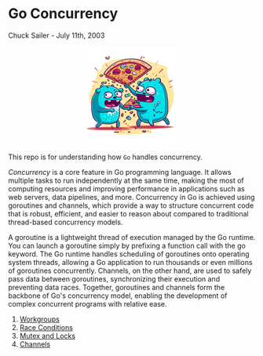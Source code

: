 # Go Concurrency
Chuck Sailer - July 11th, 2003
<div align="center">
<img src="assets/title.png" height="200px" width="200px"/>
</div>

This repo is for understanding how ```Go``` handles concurrency.

*Concurrency* is a core feature in Go programming language. It allows multiple tasks to run independently at the same time, making the most of computing resources and improving performance in applications such as web servers, data pipelines, and more. Concurrency in Go is achieved using goroutines and channels, which provide a way to structure concurrent code that is robust, efficient, and easier to reason about compared to traditional thread-based concurrency models.

A goroutine is a lightweight thread of execution managed by the Go runtime. You can launch a goroutine simply by prefixing a function call with the go keyword. The Go runtime handles scheduling of goroutines onto operating system threads, allowing a Go application to run thousands or even millions of goroutines concurrently. Channels, on the other hand, are used to safely pass data between goroutines, synchronizing their execution and preventing data races. Together, goroutines and channels form the backbone of Go's concurrency model, enabling the development of complex concurrent programs with relative ease.

1. [Workgroups][wg]
2. [Race Conditions][rc]
3. [Mutex and Locks][mx]
4. [Channels][ch]

[wg]: 1_workgroups/README.md
[rc]: 2_race-conditions/README.md
[mx]: 3_mutex/README.md
[ch]: 4_channels/README.md